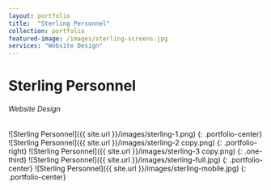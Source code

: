 ```yaml
---
layout: portfolio
title:  "Sterling Personnel"
collection: portfolio
featured-image: /images/sterling-screens.jpg
services: "Website Design"
---
```


<div class="portfolio-words">
<h1>Sterling Personnel</h1>
<h6>Website Design</h6>
</div>

![Sterling Personnel]({{ site.url }}/images/sterling-1.png)
{: .portfolio-center}
![Sterling Personnel]({{ site.url }}/images/sterling-2 copy.png)
{: .portfolio-right}
![Sterling Personnel]({{ site.url }}/images/sterling-3 copy.png)
{: .one-third}
![Sterling Personnel]({{ site.url }}/images/sterling-full.jpg)
{: .portfolio-center}
![Sterling Personnel]({{ site.url }}/images/sterling-mobile.jpg)
{: .portfolio-center}
